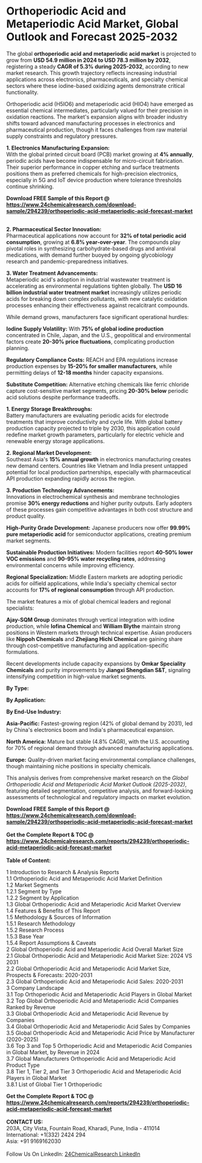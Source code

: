 <h1>Orthoperiodic Acid and Metaperiodic Acid Market, Global Outlook and Forecast 2025-2032</h1><p>The global <strong>orthoperiodic acid and metaperiodic acid market</strong> is projected to grow from <strong>USD 54.9 million in 2024 to USD 78.3 million by 2032</strong>, registering a steady <strong>CAGR of 5.3% during 2025-2032</strong>, according to new market research. This growth trajectory reflects increasing industrial applications across electronics, pharmaceuticals, and specialty chemical sectors where these iodine-based oxidizing agents demonstrate critical functionality.</p><p>Orthoperiodic acid (H5IO6) and metaperiodic acid (HIO4) have emerged as essential chemical intermediates, particularly valued for their precision in oxidation reactions. The market's expansion aligns with broader industry shifts toward advanced manufacturing processes in electronics and pharmaceutical production, though it faces challenges from raw material supply constraints and regulatory pressures.</p><p><strong>1. Electronics Manufacturing Expansion:</strong><br>
With the global printed circuit board (PCB) market growing at <strong>4% annually</strong>, periodic acids have become indispensable for micro-circuit fabrication. Their superior performance in copper etching and surface treatments positions them as preferred chemicals for high-precision electronics, especially in 5G and IoT device production where tolerance thresholds continue shrinking.</p><div><b>Download FREE Sample of this Report @ 
            <a href="https://www.24chemicalresearch.com/download-sample/294239/orthoperiodic-acid-metaperiodic-acid-forecast-market">
            https://www.24chemicalresearch.com/download-sample/294239/orthoperiodic-acid-metaperiodic-acid-forecast-market</a></b></div><br><p><strong>2. Pharmaceutical Sector Innovation:</strong><br>
Pharmaceutical applications now account for <strong>32% of total periodic acid consumption</strong>, growing at <strong>6.8% year-over-year</strong>. The compounds play pivotal roles in synthesizing carbohydrate-based drugs and antiviral medications, with demand further buoyed by ongoing glycobiology research and pandemic-preparedness initiatives.</p><p><strong>3. Water Treatment Advancements:</strong><br>
Metaperiodic acid's adoption in industrial wastewater treatment is accelerating as environmental regulations tighten globally. The <strong>USD 16 billion industrial water treatment market</strong> increasingly utilizes periodic acids for breaking down complex pollutants, with new catalytic oxidation processes enhancing their effectiveness against recalcitrant compounds.</p><p>While demand grows, manufacturers face significant operational hurdles:</p><p><strong>Iodine Supply Volatility:</strong> With <strong>75% of global iodine production</strong> concentrated in Chile, Japan, and the U.S., geopolitical and environmental factors create <strong>20-30% price fluctuations</strong>, complicating production planning.</p><p><strong>Regulatory Compliance Costs:</strong> REACH and EPA regulations increase production expenses by <strong>15-20% for smaller manufacturers</strong>, while permitting delays of <strong>12-18 months</strong> hinder capacity expansions.</p><p><strong>Substitute Competition:</strong> Alternative etching chemicals like ferric chloride capture cost-sensitive market segments, pricing <strong>20-30% below</strong> periodic acid solutions despite performance tradeoffs.</p><p><strong>1. Energy Storage Breakthroughs:</strong><br>
Battery manufacturers are evaluating periodic acids for electrode treatments that improve conductivity and cycle life. With global battery production capacity projected to triple by 2030, this application could redefine market growth parameters, particularly for electric vehicle and renewable energy storage applications.</p><p><strong>2. Regional Market Development:</strong><br>
Southeast Asia's <strong>15% annual growth</strong> in electronics manufacturing creates new demand centers. Countries like Vietnam and India present untapped potential for local production partnerships, especially with pharmaceutical API production expanding rapidly across the region.</p><p><strong>3. Production Technology Advancements:</strong><br>
Innovations in electrochemical synthesis and membrane technologies promise <strong>30% energy reductions</strong> and higher purity outputs. Early adopters of these processes gain competitive advantages in both cost structure and product quality.</p><p><strong>High-Purity Grade Development:</strong> Japanese producers now offer <strong>99.99% pure metaperiodic acid</strong> for semiconductor applications, creating premium market segments.</p><p><strong>Sustainable Production Initiatives:</strong> Modern facilities report <strong>40-50% lower VOC emissions</strong> and <strong>90-95% water recycling rates</strong>, addressing environmental concerns while improving efficiency.</p><p><strong>Regional Specialization:</strong> Middle Eastern markets are adopting periodic acids for oilfield applications, while India's specialty chemical sector accounts for <strong>17% of regional consumption</strong> through API production.</p><p>The market features a mix of global chemical leaders and regional specialists:</p><p><strong>Ajay-SQM Group</strong> dominates through vertical integration with iodine production, while <strong>Iofina Chemical</strong> and <strong>William Blythe</strong> maintain strong positions in Western markets through technical expertise. Asian producers like <strong>Nippoh Chemicals</strong> and <strong>Zhejiang Hichi Chemical</strong> are gaining share through cost-competitive manufacturing and application-specific formulations.</p><p>Recent developments include capacity expansions by <strong>Omkar Speciality Chemicals</strong> and purity improvements by <strong>Jiangxi Shengdian S&amp;T</strong>, signaling intensifying competition in high-value market segments.</p><p><strong>By Type:</strong></p><p><strong>By Application:</strong></p><p><strong>By End-Use Industry:</strong></p><p><strong>Asia-Pacific:</strong> Fastest-growing region (42% of global demand by 2031), led by China's electronics boom and India's pharmaceutical expansion.</p><p><strong>North America:</strong> Mature but stable (4.8% CAGR), with the U.S. accounting for 70% of regional demand through advanced manufacturing applications.</p><p><strong>Europe:</strong> Quality-driven market facing environmental compliance challenges, though maintaining niche positions in specialty chemicals.</p><p>This analysis derives from comprehensive market research on the <em>Global Orthoperiodic Acid and Metaperiodic Acid Market Outlook (2025-2032)</em>, featuring detailed segmentation, competitive analysis, and forward-looking assessments of technological and regulatory impacts on market evolution.</p><div><b>Download FREE Sample of this Report @ 
            <a href="https://www.24chemicalresearch.com/download-sample/294239/orthoperiodic-acid-metaperiodic-acid-forecast-market">
            https://www.24chemicalresearch.com/download-sample/294239/orthoperiodic-acid-metaperiodic-acid-forecast-market</a></b></div><br><div><b>Get the Complete Report & TOC @ 
            <a href="https://www.24chemicalresearch.com/reports/294239/orthoperiodic-acid-metaperiodic-acid-forecast-market">
            https://www.24chemicalresearch.com/reports/294239/orthoperiodic-acid-metaperiodic-acid-forecast-market</a></b></div><br>
            <b>Table of Content:</b><p>1 Introduction to Research & Analysis Reports<br />
 1.1 Orthoperiodic Acid and Metaperiodic Acid Market Definition<br />
 1.2 Market Segments<br />
 1.2.1 Segment by Type<br />
 1.2.2 Segment by Application<br />
 1.3 Global Orthoperiodic Acid and Metaperiodic Acid Market Overview<br />
 1.4 Features & Benefits of This Report<br />
 1.5 Methodology & Sources of Information<br />
 1.5.1 Research Methodology<br />
 1.5.2 Research Process<br />
 1.5.3 Base Year<br />
 1.5.4 Report Assumptions & Caveats<br />
2 Global Orthoperiodic Acid and Metaperiodic Acid Overall Market Size<br />
 2.1 Global Orthoperiodic Acid and Metaperiodic Acid Market Size: 2024 VS 2031<br />
 2.2 Global Orthoperiodic Acid and Metaperiodic Acid Market Size, Prospects & Forecasts: 2020-2031<br />
 2.3 Global Orthoperiodic Acid and Metaperiodic Acid Sales: 2020-2031<br />
3 Company Landscape<br />
 3.1 Top Orthoperiodic Acid and Metaperiodic Acid Players in Global Market<br />
 3.2 Top Global Orthoperiodic Acid and Metaperiodic Acid Companies Ranked by Revenue<br />
 3.3 Global Orthoperiodic Acid and Metaperiodic Acid Revenue by Companies<br />
 3.4 Global Orthoperiodic Acid and Metaperiodic Acid Sales by Companies<br />
 3.5 Global Orthoperiodic Acid and Metaperiodic Acid Price by Manufacturer (2020-2025)<br />
 3.6 Top 3 and Top 5 Orthoperiodic Acid and Metaperiodic Acid Companies in Global Market, by Revenue in 2024<br />
 3.7 Global Manufacturers Orthoperiodic Acid and Metaperiodic Acid Product Type<br />
 3.8 Tier 1, Tier 2, and Tier 3 Orthoperiodic Acid and Metaperiodic Acid Players in Global Market<br />
 3.8.1 List of Global Tier 1 Orthoperiodic</p><div><b>Get the Complete Report & TOC @ 
            <a href="https://www.24chemicalresearch.com/reports/294239/orthoperiodic-acid-metaperiodic-acid-forecast-market">
            https://www.24chemicalresearch.com/reports/294239/orthoperiodic-acid-metaperiodic-acid-forecast-market</a></b></div><br><b>CONTACT US:</b><br>
            203A, City Vista, Fountain Road, Kharadi, Pune, India - 411014<br>
            International: +1(332) 2424 294<br>
            Asia: +91 9169162030 <br><br>
            Follow Us On LinkedIn: <a href="https://www.linkedin.com/company/24chemicalresearch/">24ChemicalResearch LinkedIn</a>